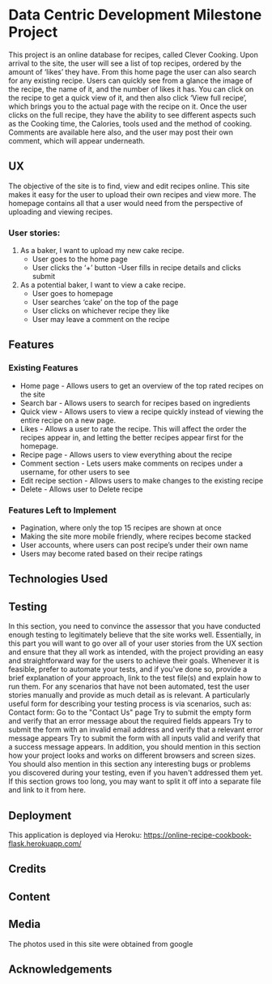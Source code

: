 # Data Centric Development Milestone Project #
This project is an online database for recipes, called Clever Cooking. Upon arrival to the site, the user will see a list of top recipes, ordered by the amount of ‘likes’ they have. From this home page the user can also search for any existing recipe.
Users can quickly see from a glance the image of the recipe, the name of it, and the number of likes it has.
You can click on the recipe to get a quick view of it, and then also click ‘View full recipe’, which brings you to the actual page with the recipe on it.
Once the user clicks on the full recipe, they have the ability to see different aspects such as the Cooking time, the Calories, tools used and the method of cooking.
Comments are available here also, and the user may post their own comment, which will appear underneath.
## UX ##
The objective of the site is to find, view and edit recipes online. This site makes it easy for the user to upload their own recipes and view more. 
The homepage contains all that a user would need from the perspective of uploading and viewing recipes.
### User stories: ###
1. As a baker, I want to upload my new cake recipe.
   - User goes to the home page
   - User clicks the ‘+’ button 
   -User fills in recipe details and clicks submit
2. As a potential baker, I want to view a cake recipe.
   - User goes to homepage
   - User searches ‘cake’ on the top of the page
   - User clicks on whichever recipe they like
   - User may leave a comment on the recipe
   
## Features  ##
### Existing Features ###
- Home page - Allows users to get an overview of the top rated recipes on the site
- Search bar - Allows users to search for recipes based on ingredients
- Quick view - Allows users to view a recipe quickly instead of viewing the entire recipe on a new page.
- Likes - Allows a user to rate the recipe. This will affect the order the recipes appear in, and letting the better recipes appear first for the homepage.
- Recipe page - Allows users to view everything about the recipe
- Comment section - Lets users make comments on recipes under a username, for other users to see
- Edit recipe section - Allows users to make changes to the existing recipe
- Delete - Allows user to Delete recipe

### Features Left to Implement ###
- Pagination, where only the top 15 recipes are shown at once
- Making the site more mobile friendly, where recipes become stacked
- User accounts, where users can post recipe’s under their own name
- Users may become rated based on their recipe ratings
## Technologies Used ##
 
## Testing ##
In this section, you need to convince the assessor that you have conducted enough testing to legitimately believe that the site works well. Essentially, in this part you will want to go over all of your user stories from the UX section and ensure that they all work as intended, with the project providing an easy and straightforward way for the users to achieve their goals.
Whenever it is feasible, prefer to automate your tests, and if you've done so, provide a brief explanation of your approach, link to the test file(s) and explain how to run them.
For any scenarios that have not been automated, test the user stories manually and provide as much detail as is relevant. A particularly useful form for describing your testing process is via scenarios, such as:
Contact form:
Go to the "Contact Us" page
Try to submit the empty form and verify that an error message about the required fields appears
Try to submit the form with an invalid email address and verify that a relevant error message appears
Try to submit the form with all inputs valid and verify that a success message appears.
In addition, you should mention in this section how your project looks and works on different browsers and screen sizes.
You should also mention in this section any interesting bugs or problems you discovered during your testing, even if you haven't addressed them yet.
If this section grows too long, you may want to split it off into a separate file and link to it from here.
## Deployment ##
This application is deployed via Heroku: https://online-recipe-cookbook-flask.herokuapp.com/
## Credits ##
## Content ##
 
## Media ##
The photos used in this site were obtained from google
## Acknowledgements ##
 

